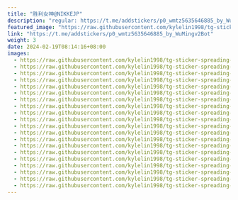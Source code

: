 ```yaml
---
title: "胜利女神@NIKKEJP"
description: "regular: https://t.me/addstickers/p0_wmtz5635646885_by_WuMingv2Bot"
featured_image: "https://raw.githubusercontent.com/kylelin1998/tg-sticker-spreading-worldwide-images/main/img/382de604-c846-4cc7-9b5f-7c2abbdff1a3.jpg"
link: "https://t.me/addstickers/p0_wmtz5635646885_by_WuMingv2Bot"
weight: 3
date: 2024-02-19T08:14:16+08:00
images:
  - https://raw.githubusercontent.com/kylelin1998/tg-sticker-spreading-worldwide-images/main/img/382de604-c846-4cc7-9b5f-7c2abbdff1a3.jpg
  - https://raw.githubusercontent.com/kylelin1998/tg-sticker-spreading-worldwide-images/main/img/0a1aedb9-14eb-4fb9-a024-d137fd4498ea.jpg
  - https://raw.githubusercontent.com/kylelin1998/tg-sticker-spreading-worldwide-images/main/img/0b07bb93-15be-4bdd-b192-382d84ba225a.jpg
  - https://raw.githubusercontent.com/kylelin1998/tg-sticker-spreading-worldwide-images/main/img/9ef9af37-8f14-4d22-94d5-dfaa8c60f567.jpg
  - https://raw.githubusercontent.com/kylelin1998/tg-sticker-spreading-worldwide-images/main/img/f2359ac8-da62-491b-a0f2-ad31d7cc698a.jpg
  - https://raw.githubusercontent.com/kylelin1998/tg-sticker-spreading-worldwide-images/main/img/83b9b08e-408f-44fb-a17d-6da6f3107f70.jpg
  - https://raw.githubusercontent.com/kylelin1998/tg-sticker-spreading-worldwide-images/main/img/8274d551-1b2a-429d-b108-95a6dde5a94a.jpg
  - https://raw.githubusercontent.com/kylelin1998/tg-sticker-spreading-worldwide-images/main/img/48ae7d25-d288-4bf5-9f82-63d6c2c14648.jpg
  - https://raw.githubusercontent.com/kylelin1998/tg-sticker-spreading-worldwide-images/main/img/8e308392-a852-475f-a8cf-bd0166e04822.jpg
  - https://raw.githubusercontent.com/kylelin1998/tg-sticker-spreading-worldwide-images/main/img/ae3809b8-388c-4aeb-ae28-67bb4d6d9bdf.jpg
  - https://raw.githubusercontent.com/kylelin1998/tg-sticker-spreading-worldwide-images/main/img/aa06626c-b153-4032-a177-4021488d5e1d.jpg
  - https://raw.githubusercontent.com/kylelin1998/tg-sticker-spreading-worldwide-images/main/img/982fd9d2-18ca-4ad0-9f91-4906bb31d004.jpg
  - https://raw.githubusercontent.com/kylelin1998/tg-sticker-spreading-worldwide-images/main/img/d49db2c9-5454-44bc-ad2e-13094d422e16.jpg
  - https://raw.githubusercontent.com/kylelin1998/tg-sticker-spreading-worldwide-images/main/img/921ee77c-8797-42c1-bc9a-3539cc89064d.jpg
  - https://raw.githubusercontent.com/kylelin1998/tg-sticker-spreading-worldwide-images/main/img/0519413a-7a83-49b7-acf3-bbb419881720.jpg
  - https://raw.githubusercontent.com/kylelin1998/tg-sticker-spreading-worldwide-images/main/img/092c87c0-f2f5-4eea-8479-44890fb58316.jpg
  - https://raw.githubusercontent.com/kylelin1998/tg-sticker-spreading-worldwide-images/main/img/72cca100-31f7-4f6e-aa3a-7cbeb427a274.jpg
  - https://raw.githubusercontent.com/kylelin1998/tg-sticker-spreading-worldwide-images/main/img/3190979f-6a49-46fa-bf05-b813992f9dcf.jpg
  - https://raw.githubusercontent.com/kylelin1998/tg-sticker-spreading-worldwide-images/main/img/c6eaaa60-264b-470e-951b-d74afabf1963.jpg
  - https://raw.githubusercontent.com/kylelin1998/tg-sticker-spreading-worldwide-images/main/img/120405c4-abf5-44fc-9bb6-1bf0ae6fb774.jpg
---
```

